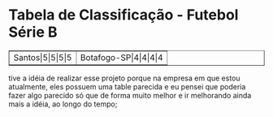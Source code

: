 <h1> Tabela de Classificação - Futebol Série B </h1>
<table border="1">
<tr>
<td>Santos|5|5|5|5</td>
<td>Botafogo-SP|4|4|4|4</td>
</tr>  
</table>

tive a idéia de realizar esse projeto porque na empresa em que estou atualmente, 
eles possuem uma table parecida e eu pensei que poderia fazer algo parecido só que de forma muito melhor e ir melhorando ainda mais a idéia, ao longo do tempo;
